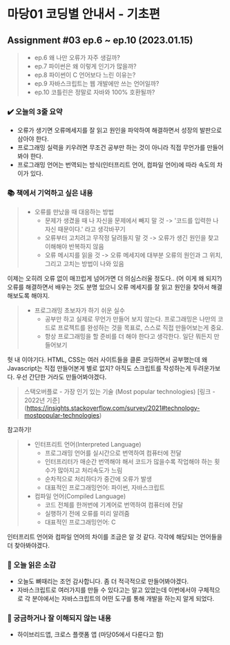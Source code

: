 # 마당01 코딩별 안내서 - 기초편
## Assignment #03 ep.6 ~ ep.10 (2023.01.15)
> * ep.6 왜 나만 오류가 자주 생길까?
> * ep.7 파이썬은 왜 이렇게 인기가 많을까?
> * ep.8 파이썬이 C 언어보다 느린 이유는?
> * ep.9 자바스크립트는 웹 개발에만 쓰는 언어일까?
> * ep.10 코틀린은 정말로 자바와 100% 호환될까?



### ✔️ 오늘의 3줄 요약

* 오류가 생기면 오류메세지를 잘 읽고 원인을 파악하여 해결하면서 성장의 발판으로 삼아야 한다.
* 프로그래밍 실력을 키우려면 무조건 공부만 하는 것이 아니라 직접 무언가를 만들어봐야 한다.
* 프로그래밍 언어는 번역되는 방식(인터프리트 언어, 컴파일 언어)에 따라 속도의 차이가 있다.



### 📚 책에서 기억하고 싶은 내용

> * 오류를 만났을 때 대응하는 방법
>   * 문제가 생겼을 때 나 자신을 문제에서 빼지 말 것 
>     -> '코드를 입력한 나 자신 때문이다.' 라고 생각바꾸기
>   * 오류부터 고치려고 무작정 달려들지 말 것 
>     -> 오류가 생긴 원인을 찾고 이해해야 반복하지 않음
>   * 오류 메시지를 읽을 것 
>     -> 오류 메세지에 대부분 오류의 원인과 그 위치, 그리고 고치는 방법이 나와 있음

이제는 오히려 오류 없이 매끄럽게 넘어가면 더 의심스러울 정도다.. (어 이게 왜 되지?) <br> 오류를 해결하면서 배우는 것도 분명 있으니 오류 메세지를 잘 읽고 원인을 찾아서 해결해보도록 해야지.


> * 프로그래밍 초보자가 하기 쉬운 실수
>   * 공부만 하고 실제로 무언가 만들어 보지 않는다.
>     프로그래밍은 나만의 코드로 프로젝트를 완성하는 것을 목표로, 스스로 직접 만들어보는게 중요.
>   * 항상 프로그래밍을 할 준비를 더 해야 한다고 생각한다.
>     일단 뭐든지 만들어보기

헛 내 이야기다. HTML, CSS는 여러 사이트들을 클론 코딩하면서 공부했는데 왜 Javascript는 직접 만들어본게 별로 없지? 아직도 스크립트를 작성하는게 두려운가보다. 우선 간단한 거라도 만들어봐야겠다.


> 스택오버플로 - 가장 인기 있는 기술 (Most popular technologies)
> [링크 - 2022년 기준] (https://insights.stackoverflow.com/survey/2021#technology-mostpopular-technologies)

참고하기!


> * 인터프리트 언어(Interpreted Language)
>   * 프로그래밍 언어를 실시간으로 번역하여 컴퓨터에 전달
>   * 인터프리터가 매순간 번역해야 해서 코드가 많을수록 작업해야 하는 횟수가 많아지고 처리속도가 느림
>   * 순차적으로 처리하다가 중간에 오류가 발생
>   * 대표적인 프로그래밍언어: 파이썬, 자바스크립트
> * 컴파일 언어(Compiled Language)
>   * 코드 전체를 한꺼번에 기계어로 번역하여 컴퓨터에 전달
>   * 실행하기 전에 오류를 미리 알려줌
>   * 대표적인 프로그래밍언어: C  

인터프리트 언어와 컴파일 언어의 차이를 조금은 알 것 같다. 각각에 해당되는 언어들을 더 찾아봐야겠다.



### 🤔 오늘 읽은 소감

* 오늘도 뼈때리는 조언 감사합니다. 좀 더 적극적으로 만들어봐야겠다.<br>
* 자바스크립트로 여러가지를 만들 수 있다고는 알고 있었는데 이번에서야 구체적으로 각 분야에서는 자바스크립트의 어떤 도구를 통해 개발을 하는지 알게 되었다. 


### 🧩 궁금하거나 잘 이해되지 않는 내용

* 하이브리드앱, 크로스 플랫폼 앱 (마당05에서 다룬다고 함)
